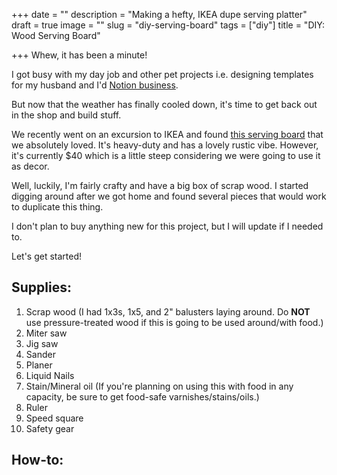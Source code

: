 +++
date = ""
description = "Making a hefty, IKEA dupe serving platter"
draft = true
image = ""
slug = "diy-serving-board"
tags = ["diy"]
title = "DIY: Wood Serving Board"

+++
Whew, it has been a minute!

I got busy with my day job and other pet projects i.e. designing templates for my husband and I'd [Notion business](https://nicklafferty.gumroad.com/).

But now that the weather has finally cooled down, it's time to get back out in the shop and build stuff.

We recently went on an excursion to IKEA and found [this serving board](https://www.ikea.com/us/en/p/artistisk-cutting-board-oak-80511083/) that we absolutely loved. It's heavy-duty and has a lovely rustic vibe. However, it's currently $40 which is a little steep considering we were going to use it as decor.

Well, luckily, I'm fairly crafty and have a big box of scrap wood. I started digging around after we got home and found several pieces that would work to duplicate this thing.

I don't plan to buy anything new for this project, but I will update if I needed to.

Let's get started!

## Supplies:

 1. Scrap wood (I had 1x3s, 1x5, and 2" balusters laying around. Do **NOT** use pressure-treated wood if this is going to be used around/with food.)
 2. Miter saw
 3. Jig saw
 4. Sander
 5. Planer
 6. Liquid Nails
 7. Stain/Mineral oil (If you're planning on using this with food in any capacity, be sure to get food-safe varnishes/stains/oils.)
 8. Ruler
 9. Speed square
10. Safety gear

## How-to:
